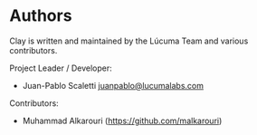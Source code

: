 # Authors

Clay is written and maintained by the Lúcuma Team and various contributors.


Project Leader / Developer:

- Juan-Pablo Scaletti <juanpablo@lucumalabs.com>


Contributors:

- Muhammad Alkarouri (https://github.com/malkarouri)

